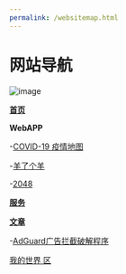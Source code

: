 ```yaml
---
permalink: /websitemap.html
---
```


# 网站导航

![image](https://foruda.gitee.com/images/1672548832261336996/da651ea4_5465503.png)

**[首页](https://SongHeX.github.io/chs)**



**WebAPP**

-[COVID-19 疫情地图](/covid19map.html)

-[羊了个羊](/webapp/yang/)

-[2048](/webapp/2048/)

**[服务](/service)**

**[文章](/article)**

-[AdGuard广告拦截破解程序](/article/adguardhack)

[我的世界 区](/mc)
